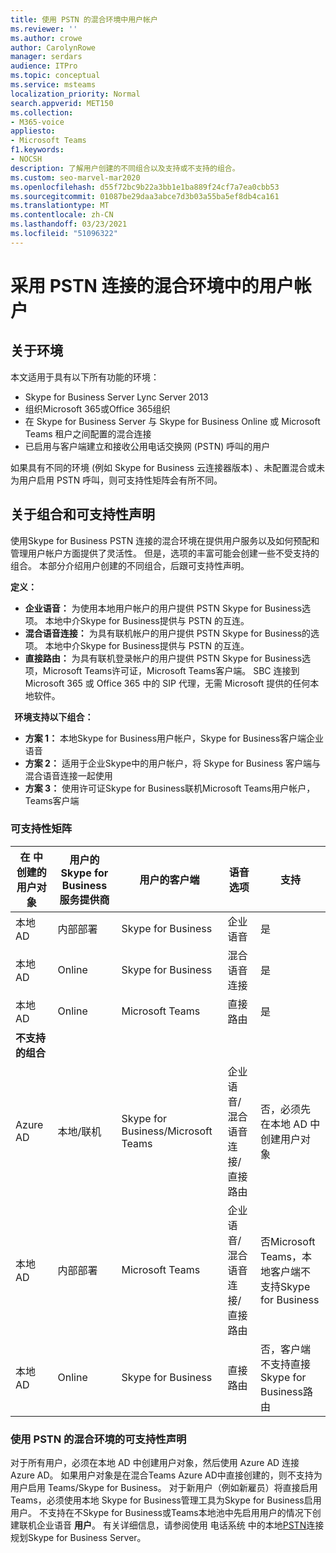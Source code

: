 ```yaml
---
title: 使用 PSTN 的混合环境中用户帐户
ms.reviewer: ''
ms.author: crowe
author: CarolynRowe
manager: serdars
audience: ITPro
ms.topic: conceptual
ms.service: msteams
localization_priority: Normal
search.appverid: MET150
ms.collection:
- M365-voice
appliesto:
- Microsoft Teams
f1.keywords:
- NOCSH
description: 了解用户创建的不同组合以及支持或不支持的组合。
ms.custom: seo-marvel-mar2020
ms.openlocfilehash: d55f72bc9b22a3bb1e1ba889f24cf7a7ea0cbb53
ms.sourcegitcommit: 01087be29daa3abce7d3b03a55ba5ef8db4ca161
ms.translationtype: MT
ms.contentlocale: zh-CN
ms.lasthandoff: 03/23/2021
ms.locfileid: "51096322"
---
```

# <a name="user-accounts-in-a-hybrid-environment-with-pstn-connectivity"></a>采用 PSTN 连接的混合环境中的用户帐户

## <a name="about-the-environment"></a>关于环境

本文适用于具有以下所有功能的环境： 
 
- Skype for Business Server Lync Server 2013 
- 组织Microsoft 365或Office 365组织 
- 在 Skype for Business Server 与 Skype for Business Online 或 Microsoft Teams 租户之间配置的混合连接 
- 已启用与客户端建立和接收公用电话交换网 (PSTN) 呼叫的用户

 
如果具有不同的环境 (例如 Skype for Business 云连接器版本) 、未配置混合或未为用户启用 PSTN 呼叫，则可支持性矩阵会有所不同。  

## <a name="about-the-combinations-and-the-supportability-statement"></a>关于组合和可支持性声明  

使用Skype for Business PSTN 连接的混合环境在提供用户服务以及如何预配和管理用户帐户方面提供了灵活性。 但是，选项的丰富可能会创建一些不受支持的组合。 本部分介绍用户创建的不同组合，后跟可支持性声明。


**定义：**   
- **企业语音：** 为使用本地用户帐户的用户提供 PSTN Skype for Business选项。 本地中介Skype for Business提供与 PSTN 的互连。  
- **混合语音连接：** 为具有联机帐户的用户提供 PSTN Skype for Business的选项。 本地中介Skype for Business提供与 PSTN 的互连。 
- **直接路由：** 为具有联机登录帐户的用户提供 PSTN Skype for Business选项，Microsoft Teams许可证，Microsoft Teams客户端。 SBC 连接到 Microsoft 365 或 Office 365 中的 SIP 代理，无需 Microsoft 提供的任何本地软件。

  
**环境支持以下组合：**
- **方案 1：** 本地Skype for Business用户帐户，Skype for Business客户端企业语音
- **方案 2：** 适用于企业Skype中的用户帐户，将 Skype for Business 客户端与混合语音连接一起使用
- **方案 3：** 使用许可证Skype for Business联机Microsoft Teams用户帐户，Teams客户端
 
### <a name="supportability-matrix"></a>可支持性矩阵


|**在 中创建的用户对象**  |**用户的 Skype for Business 服务提供商**|**用户的客户端**|**语音选项**|**支持**|
| ------------ | --------- | --------- | --------- | -------- |
|本地 AD| 内部部署 |Skype for Business   | 企业语音   |是|
|本地 AD|Online| Skype for Business  | 混合语音连接   |是 |
|本地 AD|Online |Microsoft Teams |直接路由  |是 |
|**不支持的组合**    | |         |         |      |
|Azure AD| 本地/联机 | Skype for Business/Microsoft Teams|企业语音/混合语音连接/直接路由  |否，必须先在本地 AD 中创建用户对象 |
|本地 AD  |内部部署| Microsoft Teams| 企业语音/混合语音连接/直接路由   |否Microsoft Teams，本地客户端不支持Skype for Business |     
|本地 AD  |Online |Skype for Business  | 直接路由  |否，客户端不支持直接Skype for Business路由  |


### <a name="supportability-statement-for-the-hybrid-environment-with-pstn"></a>使用 PSTN 的混合环境的可支持性声明

对于所有用户，必须在本地 AD 中创建用户对象，然后使用 Azure AD 连接 Azure AD。  如果用户对象是在混合Teams Azure AD中直接创建的，则不支持为用户启用 Teams/Skype for Business。 对于新用户（例如新雇员）将直接启用Teams，必须使用本地 Skype for Business管理工具为Skype for Business启用用户。 不支持在不Skype for Business或Teams本地池中先启用用户的情况下创建联机企业语音 **用户**。 有关详细信息，请参阅使用 电话系统 中的本地[PSTN](/skypeforbusiness/skype-for-business-hybrid-solutions/plan-your-phone-system-cloud-pbx-solution/plan-phone-system-with-on-premises-pstn-connectivity)连接规划Skype for Business Server。